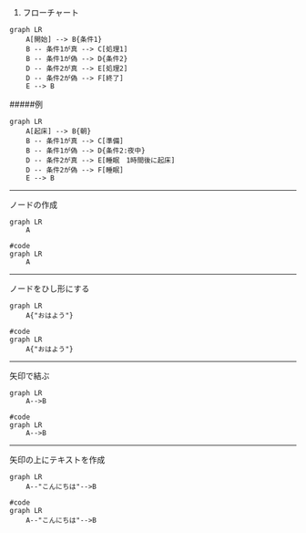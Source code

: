 1. フローチャート
```mermaid
graph LR
    A[開始] --> B{条件1}
    B -- 条件1が真 --> C[処理1]
    B -- 条件1が偽 --> D{条件2}
    D -- 条件2が真 --> E[処理2]
    D -- 条件2が偽 --> F[終了]
    E --> B
``` 

#####例
```mermaid
graph LR
    A[起床] --> B{朝}
    B -- 条件1が真 --> C[準備]
    B -- 条件1が偽 --> D{条件2:夜中}
    D -- 条件2が真 --> E[睡眠　1時間後に起床]
    D -- 条件2が偽 --> F[睡眠]
    E --> B
``` 
---
ノードの作成
```mermaid
graph LR
    A
```
```
#code
graph LR
    A
```
---
ノードをひし形にする
```mermaid
graph LR
    A{"おはよう"}
```
```
#code
graph LR
    A{"おはよう"}
```
---
矢印で結ぶ
```mermaid
graph LR
    A-->B
```
```
#code
graph LR
    A-->B
```
---
矢印の上にテキストを作成
```mermaid
graph LR
    A--"こんにちは"-->B
```
```
#code
graph LR
    A--"こんにちは"-->B
```